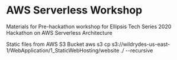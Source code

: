 # AWS Serverless Workshop
Materials for Pre-hackathon workshop for Ellipsis Tech Series 2020 Hackathon on AWS Serverless Architecture 


Static files from AWS S3 Bucket
aws s3 cp s3://wildrydes-us-east-1/WebApplication/1_StaticWebHosting/website ./ --recursive
